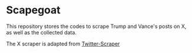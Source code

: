 # Scapegoat
This repository stores the codes to scrape Trump and Vance's posts on X, as well as the collected data.

The X scraper is adapted from [Twitter-Scraper](https://github.com/adashiyj/Twitter-Scraper)
